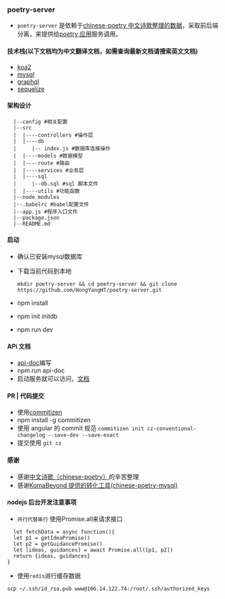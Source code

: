 ### poetry-server
- `poetry-server` 是依赖于[chinese-poetry 中文诗歌整理的数据](https://github.com/chinese-poetry/chinese-poetry)，采取前后端分离，来提供给[poetry 应用]()服务调用。

#### 技术栈(以下文档均为中文翻译文档，如需查询最新文档请搜索英文文档)
- [koa2](https://koa.bootcss.com/)
- [mysql](https://www.mysql.com/)
- [graphql](http://graphql.cn/)
- [sequelize](https://github.com/demopark/sequelize-docs-Zh-CN)

#### 架构设计
```
  |--config #相关配置
  |--src
  |  |----controllers #操作层
  |  |----db
  |     |-- index.js #数据库连接操作
  |  |----models #数据模型
  |  |----route #路由
  |  |----services #业务层
  |  |----sql
  |     |--db.sql #sql 脚本文件
  |  |----utils #功能函数
  |--node_modules
  |--.babelrc #babel配置文件
  |--app.js #程序入口文件
  |--package.json
  |--README.md
```

#### 启动
- 确认已安装mysql数据库
- 下载当前代码到本地
  
  `
  mkdir poetry-server && cd poetry-server && git clone https://github.com/HongYangHT/poetry-server.git
  `
- npm install 
- npm init initdb
- npm run dev

#### APi 文档
- [api-doc](http://apidocjs.com/)编写
- npm run api-doc
- 启动服务就可以访问，[文档](https://hongyanght.github.io/poetry-server/api-doc/api/index.html)

#### PR | 代码提交
- 使用[commitizen](https://github.com/commitizen/cz-cli)
- npm install -g commitizen
- 使用 angular 的 commit 规范
  `commitizen init cz-conventional-changelog --save-dev --save-exact`
- 提交使用 `git cz`

#### 感谢
- 感谢[中文诗歌（chinese-poetry）](https://github.com/chinese-poetry/chinese-poetry)的辛苦整理
- 感谢[KomaBeyond 提供的转化工具(chinese-poetry-mysql)](https://github.com/KomaBeyond/chinese-poetry-mysql)

#### nodejs 后台开发注意事项
- `并行代替串行` 使用Promise.all来请求接口
```
  let fetchData = async function(){
  let p1 = getIdeaPromise()
  let p2 = getGuidancePromise()
  let [ideas, guidances] = await Promise.all([p1, p2])
  return {ideas, guidances}
}
```

- 使用`redis`进行缓存数据

```
scp ~/.ssh/id_rsa.pub www@106.14.122.74:/root/.ssh/authorized_keys
```

